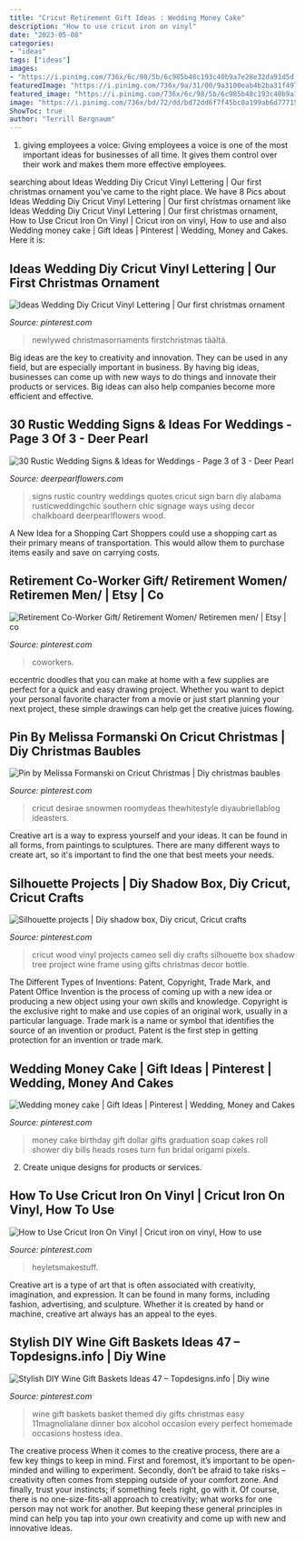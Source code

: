 ```yaml
---
title: "Cricut Retirement Gift Ideas : Wedding Money Cake"
description: "How to use cricut iron on vinyl"
date: "2023-05-08"
categories:
- "ideas"
tags: ["ideas"]
images:
- "https://i.pinimg.com/736x/6c/98/5b/6c985b48c193c40b9a7e28e32da91d5d.jpg"
featuredImage: "https://i.pinimg.com/736x/9a/31/00/9a3100eab4b2ba31f4974afe97388c6b.jpg"
featured_image: "https://i.pinimg.com/736x/6c/98/5b/6c985b48c193c40b9a7e28e32da91d5d.jpg"
image: "https://i.pinimg.com/736x/bd/72/dd/bd72dd6f7f45bc0a199ab6d7771564e7.jpg"
ShowToc: true
author: "Terrill Bergnaum"
---
```



1. giving employees a voice: Giving employees a voice is one of the most important ideas for businesses of all time. It gives them control over their work and makes them more effective employees.

	

		
searching about Ideas Wedding Diy Cricut Vinyl Lettering | Our first christmas ornament you've came to the right place. We have 8 Pics about Ideas Wedding Diy Cricut Vinyl Lettering | Our first christmas ornament like Ideas Wedding Diy Cricut Vinyl Lettering | Our first christmas ornament, How to Use Cricut Iron On Vinyl | Cricut iron on vinyl, How to use and also Wedding money cake | Gift Ideas | Pinterest | Wedding, Money and Cakes. Here it is:
		
    
## Ideas Wedding Diy Cricut Vinyl Lettering | Our First Christmas Ornament

<img loading=lazy src="https://i.pinimg.com/736x/6c/98/5b/6c985b48c193c40b9a7e28e32da91d5d.jpg" onerror="this.onerror=null;this.src='https://tse1.mm.bing.net/th?id=OIP.aUUnxYaQ6VefefZKtlRVrAAAAA&amp;pid=15.1';" alt="Ideas Wedding Diy Cricut Vinyl Lettering | Our first christmas ornament">

_Source: pinterest.com_

>newlywed christmasornaments firstchristmas täältä. 

	

Big ideas are the key to creativity and innovation. They can be used in any field, but are especially important in business. By having big ideas, businesses can come up with new ways to do things and innovate their products or services. Big ideas can also help companies become more efficient and effective.

    
## 30 Rustic Wedding Signs &amp; Ideas For Weddings - Page 3 Of 3 - Deer Pearl

<img loading=lazy src="https://www.deerpearlflowers.com/wp-content/uploads/2016/05/Rustic-Country-Wedding-Sign-Ideas.jpg" onerror="this.onerror=null;this.src='https://tse1.mm.bing.net/th?id=OIP.wIjcbD3B8XF4m1tU657p5wHaLH&amp;pid=15.1';" alt="30 Rustic Wedding Signs &amp; Ideas for Weddings - Page 3 of 3 - Deer Pearl">

_Source: deerpearlflowers.com_

>signs rustic country weddings quotes cricut sign barn diy alabama rusticweddingchic southern chic signage ways using decor chalkboard deerpearlflowers wood. 

	

A New Idea for a Shopping Cart
Shoppers could use a shopping cart as their primary means of transportation. This would allow them to purchase items easily and save on carrying costs.

    
## Retirement Co-Worker Gift/ Retirement Women/ Retiremen Men/ | Etsy | Co

<img loading=lazy src="https://i.pinimg.com/736x/3a/55/3a/3a553aaa67a2b73fe58698ba23548cf1.jpg" onerror="this.onerror=null;this.src='https://tse2.mm.bing.net/th?id=OIP.l-_p9_ALMA4ri-fPsLnvyAHaJ3&amp;pid=15.1';" alt="Retirement Co-Worker Gift/ Retirement Women/ Retiremen men/ | Etsy | co">

_Source: pinterest.com_

>coworkers. 

	

eccentric doodles that you can make at home with a few supplies are perfect for a quick and easy drawing project. Whether you want to depict your personal favorite character from a movie or just start planning your next project, these simple drawings can help get the creative juices flowing.

    
## Pin By Melissa Formanski On Cricut Christmas | Diy Christmas Baubles

<img loading=lazy src="https://i.pinimg.com/736x/bd/72/dd/bd72dd6f7f45bc0a199ab6d7771564e7.jpg" onerror="this.onerror=null;this.src='https://tse1.mm.bing.net/th?id=OIP.Dm6ExdsjoEHIbkWXfiULewHaMY&amp;pid=15.1';" alt="Pin by Melissa Formanski on Cricut Christmas | Diy christmas baubles">

_Source: pinterest.com_

>cricut desirae snowmen roomydeas thewhitestyle diyaubriellablog ideasters. 

	

Creative art is a way to express yourself and your ideas. It can be found in all forms, from paintings to sculptures. There are many different ways to create art, so it's important to find the one that best meets your needs.

    
## Silhouette Projects | Diy Shadow Box, Diy Cricut, Cricut Crafts

<img loading=lazy src="https://i.pinimg.com/736x/64/0a/e5/640ae52c12066486f2c8c3cb08d28be9.jpg" onerror="this.onerror=null;this.src='https://tse3.mm.bing.net/th?id=OIP.6TkDZg-60VDetusHUfyU0AHaJ4&amp;pid=15.1';" alt="Silhouette projects | Diy shadow box, Diy cricut, Cricut crafts">

_Source: pinterest.com_

>cricut wood vinyl projects cameo sell diy crafts silhouette box shadow tree project wine frame using gifts christmas decor bottle. 

	

The Different Types of Inventions: Patent, Copyright, Trade Mark, and Patent Office
Invention is the process of coming up with a new idea or producing a new object using your own skills and knowledge. Copyright is the exclusive right to make and use copies of an original work, usually in a particular language. Trade mark is a name or symbol that identifies the source of an invention or product. Patent is the first step in getting protection for an invention or trade mark.

    
## Wedding Money Cake | Gift Ideas | Pinterest | Wedding, Money And Cakes

<img loading=lazy src="https://s-media-cache-ak0.pinimg.com/736x/32/cf/1c/32cf1ca2faa3ed8c2e46cde6904fc976.jpg" onerror="this.onerror=null;this.src='https://tse3.mm.bing.net/th?id=OIP.lyTqiZWW6PpVZZKV7l68DAHaJ4&amp;pid=15.1';" alt="Wedding money cake | Gift Ideas | Pinterest | Wedding, Money and Cakes">

_Source: pinterest.com_

>money cake birthday gift dollar gifts graduation soap cakes roll shower diy bills heads roses turn fun bridal origami pixels. 

	

2. Create unique designs for products or services.

    
## How To Use Cricut Iron On Vinyl | Cricut Iron On Vinyl, How To Use

<img loading=lazy src="https://i.pinimg.com/736x/2b/6d/27/2b6d275455ba28c716d9c987da6123cb.jpg" onerror="this.onerror=null;this.src='https://tse4.mm.bing.net/th?id=OIP.Ak_4MUYcy_T1ufJE4JCMPAHaLH&amp;pid=15.1';" alt="How to Use Cricut Iron On Vinyl | Cricut iron on vinyl, How to use">

_Source: pinterest.com_

>heyletsmakestuff. 

	

Creative art is a type of art that is often associated with creativity, imagination, and expression. It can be found in many forms, including fashion, advertising, and sculpture. Whether it is created by hand or machine, creative art always has an appeal to the eyes.

    
## Stylish DIY Wine Gift Baskets Ideas 47 – Topdesigns.info | Diy Wine

<img loading=lazy src="https://i.pinimg.com/736x/9a/31/00/9a3100eab4b2ba31f4974afe97388c6b.jpg" onerror="this.onerror=null;this.src='https://tse1.mm.bing.net/th?id=OIP.XaFrDudfJfRCqOGxheQPfwHaLA&amp;pid=15.1';" alt="Stylish DIY Wine Gift Baskets Ideas 47 – Topdesigns.info | Diy wine">

_Source: pinterest.com_

>wine gift baskets basket themed diy gifts christmas easy 11magnolialane dinner box alcohol occasion every perfect homemade occasions hostess idea. 

	

The creative process
When it comes to the creative process, there are a few key things to keep in mind. First and foremost, it’s important to be open-minded and willing to experiment. Secondly, don’t be afraid to take risks – creativity often comes from stepping outside of your comfort zone. And finally, trust your instincts; if something feels right, go with it.
Of course, there is no one-size-fits-all approach to creativity; what works for one person may not work for another. But keeping these general principles in mind can help you tap into your own creativity and come up with new and innovative ideas.

